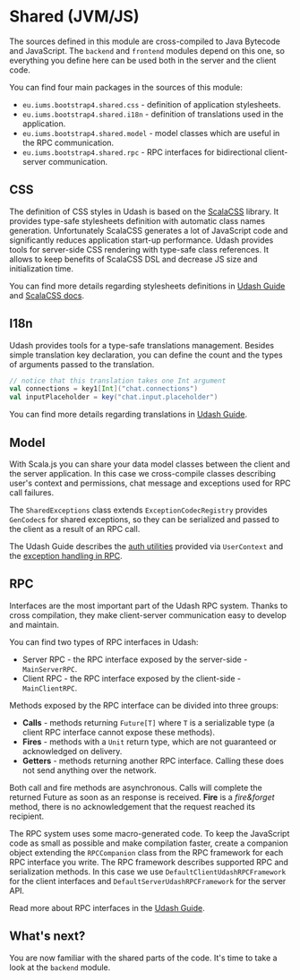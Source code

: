 # Shared (JVM/JS)

The sources defined in this module are cross-compiled to Java Bytecode and JavaScript. The `backend` and `frontend`
modules depend on this one, so everything you define here can be used both in the server and the client code.

You can find four main packages in the sources of this module:
* `eu.iums.bootstrap4.shared.css` - definition of application stylesheets.
* `eu.iums.bootstrap4.shared.i18n` - definition of translations used in the application.
* `eu.iums.bootstrap4.shared.model` - model classes which are useful in the RPC communication.
* `eu.iums.bootstrap4.shared.rpc` - RPC interfaces for bidirectional client-server communication.

## CSS

The definition of CSS styles in Udash is based on the [ScalaCSS](https://github.com/japgolly/scalacss) library.
It provides type-safe stylesheets definition with automatic class names generation. Unfortunately ScalaCSS 
generates a lot of JavaScript code and significantly reduces application start-up performance. 
Udash provides tools for server-side CSS rendering with type-safe class references. 
It allows to keep benefits of ScalaCSS DSL and decrease JS size and initialization time. 

You can find more details regarding stylesheets definitions in 
[Udash Guide](http://guide.udash.io/#/frontend/templates) and [ScalaCSS docs](https://github.com/japgolly/scalacss).

## I18n

Udash provides tools for a type-safe translations management. Besides simple translation key declaration, you can 
define the count and the types of arguments passed to the translation. 

```scala
// notice that this translation takes one Int argument
val connections = key1[Int]("chat.connections")
val inputPlaceholder = key("chat.input.placeholder")
```

You can find more details regarding translations in [Udash Guide](http://guide.udash.io/#/ext/i18n).

## Model

With Scala.js you can share your data model classes between the client and the server application. In this case 
we cross-compile classes describing user's context and permissions, chat message and exceptions used for RPC 
call failures.

The `SharedExceptions` class extends `ExceptionCodecRegistry` provides `GenCodec`s for shared exceptions, so
they can be serialized and passed to the client as a result of an RPC call. 

The Udash Guide describes the [auth utilities](http://guide.udash.io/#/ext/authorization) provided via `UserContext` and 
the [exception handling in RPC](http://guide.udash.io/#/rpc/client-server).

## RPC

Interfaces are the most important part of the Udash RPC system. Thanks to cross compilation, 
they make client-server communication easy to develop and maintain. 

You can find two types of RPC interfaces in Udash:
* Server RPC - the RPC interface exposed by the server-side - `MainServerRPC`.
* Client RPC - the RPC interface exposed by the client-side - `MainClientRPC`.

Methods exposed by the RPC interface can be divided into three groups:
* **Calls** - methods returning `Future[T]` where `T` is a serializable type (a client RPC interface cannot expose these methods).
* **Fires** - methods with a `Unit` return type, which are not guaranteed or acknowledged on delivery.
* **Getters** - methods returning another RPC interface. Calling these does not send anything over the network.

Both call and fire methods are asynchronous. Calls will complete the returned Future as soon as an response is received. 
**Fire** is a *fire&forget* method, there is no acknowledgement that the request reached its recipient.

The RPC system uses some macro-generated code. To keep the JavaScript code as small as possible and make compilation faster, 
create a companion object extending the `RPCCompanion` class from the RPC framework for each RPC interface you write. 
The RPC framework describes supported RPC and serialization methods. 
In this case we use `DefaultClientUdashRPCFramework` for the client interfaces and 
`DefaultServerUdashRPCFramework` for the server API. 

Read more about RPC interfaces in the [Udash Guide](http://guide.udash.io/#/rpc/interfaces).

## What's next?

You are now familiar with the shared parts of the code. It's time to take a look at the `backend` module.  